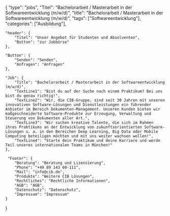 {
    "type": "jobs",
    "Titel": "Bachelorarbeit / Masterarbeit in der Softwareentwicklung (m/w/d)",
    "title": "Bachelorarbeit / Masterarbeit in der Softwareentwicklung (m/w/d)",
    "tags": ["Softwareentwicklung"],
    "categories": ["Ausbildung"],

    "header": {
        "Titel": "Unser Angebot für Studenten und Absolventen",
        "Button": "zur Jobbörse"
    },

    "Button": {
        "Senden": "Senden",
        "Anfragen": "Anfragen"
    },

    "Job": {
        "Title": "Bachelorarbeit / Masterarbeit in der Softwareentwicklung (m/w/d)",
        "TextLine1": "Bist du auf der Suche nach einem Praktikum? Bei uns bist du genau richtig!",
        "TextLine2": "Wir, die CIB-Gruppe, sind seit 30 Jahren mit unseren innovativen Software-Lösungen und Dienstleistungen ein führender Anbieter im Bereich Dokumenten-Management. Unseren Kunden bieten wir maßgeschneiderte Software-Produkte zur Erzeugung, Verwaltung und Steuerung von Dokumenten aller Art.",
        "TextLine3": "Wir suchen kreative Talente, die sich im Rahmen ihres Praktikums an der Entwicklung von zukunftsorientierten Software-Lösungen u. a. in den Bereichen Deep Learning, Big Data oder Mobile Computing beteiligen möchten und mit uns weiter wachsen wollen!",
        "TextLine4": "Starte dein Praktikum und deine Karriere und werde Teil unseres internationalen Teams in München!"
    },
    
     "Footer": {
        "Beratung": "Beratung und Lizensierung",
        "Phone": "+49 89 143 60-111",
        "Mail": "info@cib.de",
        "Produkte": "Weitere CIB Lösungen",
        "Rechtliches": "Rechtliche Informationen",
        "AGB": "AGB",
        "Datenschutz": "Datenschutz",
        "Impressum": "Impressum"  
    }

}